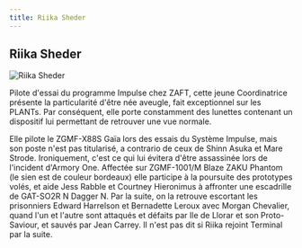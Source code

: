 ```yaml
---
title: Riika Sheder
---
```


Riika Sheder
------------


![Riika Sheder](/images/stories/manga/astray/persos/Riika_Sheder.jpg)

Pilote d'essai du programme Impulse chez ZAFT, cette jeune Coordinatrice présente la particularité d'être née aveugle, fait exceptionnel sur les PLANTs. Par conséquent, elle porte constamment des lunettes contenant un dispositif lui permettant de retrouver une vue normale.


Elle pilote le ZGMF-X88S Gaïa lors des essais du Système Impulse, mais son poste n'est pas titularisé, a contrario de ceux de Shinn Asuka et Mare Strode. Ironiquement, c'est ce qui lui évitera d'être assassinée lors de l'incident d'Armory One. Affectée sur ZGMF-1001/M Blaze ZAKU Phantom (le sien est de couleur bordeaux) elle participe à la poursuite des prototypes volés, et aide Jess Rabble et Courtney Hieronimus à affronter une escadrille de GAT-SO2R N Dagger N. Par la suite, on la retrouve escortant les prisonniers Edward Harrelson et Bernadette Leroux avec Morgan Chevalier, quand l'un et l'autre sont attaqués et défaits par Ile de Llorar et son Proto-Saviour, et sauvés par Jean Carrey. Il n'est pas dit si Riika rejoint Terminal par la suite.


